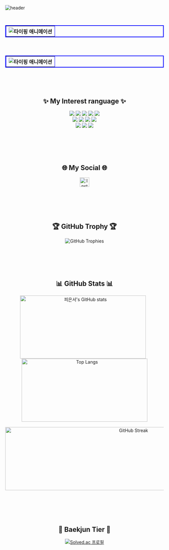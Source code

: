 ![header](https://capsule-render.vercel.app/api?type=waving&color=0:003366,100:0066cc&height=140&section=header&text=Welcome%20to%20my%20story!&fontSize=40&fontColor=FFFFFF)

<br>

<table width="300" border="2" bordercolor="blue" align="left">
        <tr>
          <th>
            <img src="https://readme-typing-svg.herokuapp.com?font=Fira+Code&size=18&pause=5000&color=000000&vCenter=true&width=200&lines=간단한+소개+해주세요!" alt="타이핑 애니메이션">
          </th>
        </tr>
</table>

<br><br><br><br>

<table width="300" border="2" bordercolor="blue" align="right">
        <tr>
          <th>
            <img src="https://readme-typing-svg.herokuapp.com?font=Fira+Code&size=18&pause=5000&color=000000&vCenter=true&width=600&lines=안녕하세요,+부족하지만+도전하며+성장하는+개발자+'피은서'입니다!&repeat=true&multiline=true" alt="타이핑 애니메이션">
          </th>
        </tr>
</table>

<br><br><br><br><br><br><br>

## <div align="center">✨ My Interest ranguage ✨</div>
<div align="center">
   <img src="https://img.shields.io/badge/Java-007396?style=for-the-badge&logo=java&logoColor=white">
    <img src="https://img.shields.io/badge/Python-3776AB?style=for-the-badge&logo=python&logoColor=white">
    <img src="https://img.shields.io/badge/Kotlin-0095D5?style=for-the-badge&logo=kotlin&logoColor=white">
    <img src="https://img.shields.io/badge/C++-00599C?style=for-the-badge&logo=cplusplus&logoColor=white">
    <img src="https://img.shields.io/badge/C-00599C?style=for-the-badge&logo=c&logoColor=white">
        <br>
    <img src="https://img.shields.io/badge/C%23-239120?style=for-the-badge&logo=csharp&logoColor=white">
    <img src="https://img.shields.io/badge/JavaScript-F7DF1E?style=for-the-badge&logo=javascript&logoColor=black">
    <img src="https://img.shields.io/badge/HTML-E34F26?style=for-the-badge&logo=html5&logoColor=white">
    <img src="https://img.shields.io/badge/CSS-1572B6?style=for-the-badge&logo=css3&logoColor=white">
         <br>
    <img src="https://img.shields.io/badge/Bootstrap-563D7C?style=for-the-badge&logo=bootstrap&logoColor=white">
    <img src="https://img.shields.io/badge/Node.js-339933?style=for-the-badge&logo=nodedotjs&logoColor=white">
    <img src="https://img.shields.io/badge/Notion-000000?style=for-the-badge&logo=notion&logoColor=white">
</div>

<br><br><br><br>

## <div align="center">🌐 My Social 🌐</div>
<div align="center">
  <a href="https://www.instagram.com/p._.dmstj/" target="_blank">
    <img align="center" src="https://raw.githubusercontent.com/rahuldkjain/github-profile-readme-generator/master/src/images/icons/Social/instagram.svg" alt="Instagram" height="30" width="30" />
  </a>
</div>
   
<br><br><br><br>

## <div align="center">🏆 GitHub Trophy 🏆</div>
<div align="center">
  <img src="https://github-profile-trophy.vercel.app/?username=pdmstj&theme=gruvbox-light&no-frame=true&margin-w=10" alt="GitHub Trophies" />
</div>

<br><br><br><br>

## <div align="center">📊 GitHub Stats 📊</div>
<div align="center">
  <img src="https://github-readme-stats.vercel.app/api?username=pdmstj&show_icons=true&theme=default" alt="피은서's GitHub stats" width="400" height="200" style="margin-right: 10px;">
  <img src="https://github-readme-stats.vercel.app/api/top-langs/?username=pdmstj&layout=compact&theme=default" alt="Top Langs" width="400" height="200">
</div>
<br>
<div align="center">
  <a href="https://git.io/streak-stats">
    <img src="https://github-readme-streak-stats.herokuapp.com/?user=pdmstj&theme=default" alt="GitHub Streak" width="800" height="200">
  </a>
</div>

<br><br><br><br>

## <div align="center">🥇 Baekjun Tier 🥇</div>
<div align="center">
  <a href="https://solved.ac/pieun">
    <img src="http://mazassumnida.wtf/api/v2/generate_badge?boj=pieun" alt="Solved.ac 프로필" />
  </a>
</div>



